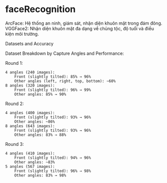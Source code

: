 # faceRecognition

<!-- lần 1
4 góc 240 -> 125 tấm: góc chính diện (nghiên vừa) 85% -> 96%, còn lại góc trái, phải, trên, dưới từ 60%
8 góc 320 -> 220 tấm: góc chính diện (nghiên vừa) 96% -> 99%, còn lại góc trái, phải, trên, dưới từ 85% -> 90%

lần 2 
4 góc 400 -> 100 tấm: góc chính diện (nghiên vừa) 93% -> 96%, còn lại góc trái, phải, trên, dưới từ 86%
8 góc 643 -> 192 tấm: góc chính diện (nghiên vừa) 93% -> 96%, còn lại góc trái, phải, trên, dưới từ 83% -> 88%

lần 3
4 góc 410 -> 121 tấm: góc chính diện (nghiên vừa) 94% -> 96%, còn lại góc trái, phải, trên, dưới từ 83%
8 góc 567 -> 222 tấm: góc chính diện (nghiên vừa) 96% -> 98%, còn lại góc trái, phải, trên, dưới từ 83% -> 98% -->

ArcFace:  Hệ thống an ninh, giám sát, nhận diện khuôn mặt trong đám đông.
VGGFace2: Nhận diện khuôn mặt đa dạng về chủng tộc, độ tuổi và điều kiện môi trường.

Datasets and Accuracy

Dataset Breakdown by Capture Angles and Performance:

Round 1:

    4 angles (240 images):
        Front (slightly tilted): 85% → 96%
        Other angles (left, right, top, bottom): ~60%
    8 angles (320 images):
        Front (slightly tilted): 96% → 99%
        Other angles: 85% → 90%

Round 2:

    4 angles (400 images):
        Front (slightly tilted): 93% → 96%
        Other angles: ~86%
    8 angles (643 images):
        Front (slightly tilted): 93% → 96%
        Other angles: 83% → 88%

Round 3:

    4 angles (410 images):
        Front (slightly tilted): 94% → 96%
        Other angles: ~83%
    5 angles (567 images):
        Front (slightly tilted): 96% → 98%
        Other angles: 83% → 98%